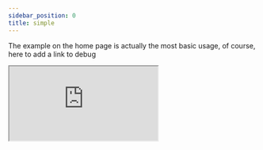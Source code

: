 ```yaml
---
sidebar_position: 0
title: simple
---
```


The example on the home page is actually the most basic usage, of course, here to add a link to debug

<iframe src="https://codesandbox.io/embed/02-example-react-routerv5-379q3k?fontsize=14&hidenavigation=1&theme=dark"
     style={{width:"100%",height:"500px",border:0, borderRadius: "4px", overflow:"hidden"}}
     title="02-example-react-routerV5"
     allow="accelerometer; ambient-light-sensor; camera; encrypted-media; geolocation; gyroscope; hid; microphone; midi; payment; usb; vr; xr-spatial-tracking"
     sandbox="allow-forms allow-modals allow-popups allow-presentation allow-same-origin allow-scripts"
   ></iframe>